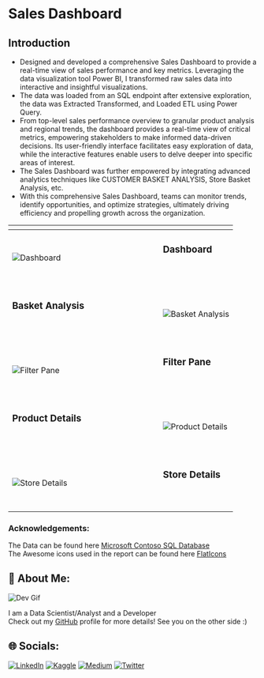 # Sales Dashboard

## Introduction
- Designed and developed a comprehensive Sales Dashboard to provide a real-time view of sales performance and key metrics. Leveraging the data visualization tool Power BI, I transformed raw sales data into interactive and insightful visualizations.
- The data was loaded from an SQL endpoint after extensive exploration, the data was Extracted Transformed, and Loaded ETL using Power Query.
- From top-level sales performance overview to granular product analysis and regional trends, the dashboard provides a real-time view of critical metrics, empowering stakeholders to make informed data-driven decisions. Its user-friendly interface facilitates easy exploration of data, while the interactive features enable users to delve deeper into specific areas of interest.
- The Sales Dashboard was further empowered by integrating advanced analytics techniques like CUSTOMER BASKET ANALYSIS, Store Basket Analysis, etc.
- With this comprehensive Sales Dashboard, teams can monitor trends, identify opportunities, and optimize strategies, ultimately driving efficiency and propelling growth across the organization.

| <div style="width:290px"></div> | |
| --------------------------------------- | ------------------------------------- |
| ![Dashboard](https://github.com/lunaSnowflake/Sales-Dashboard/assets/110465395/547f5480-fb2f-4acd-b6a7-8efe5b67723e) | <h3>Dashboard</h3> <br/><br/> |
| <h3>Basket Analysis</h3> <br/><br/> | ![Basket Analysis](https://github.com/lunaSnowflake/Sales-Dashboard/assets/110465395/a2c8031d-3683-4b48-8565-c91ba50b43fb) |
| ![Filter Pane](https://github.com/lunaSnowflake/Sales-Dashboard/assets/110465395/a779a9c4-2079-40a5-bcac-911ceea111f7) | <h3>Filter Pane</h3> <br/><br/> |
| <h3>Product Details</h3> <br/><br/> | ![Product Details](https://github.com/lunaSnowflake/Sales-Dashboard/assets/110465395/35cf77aa-f259-41c7-a420-be20d25b313a) |
| ![Store Details](https://github.com/lunaSnowflake/Sales-Dashboard/assets/110465395/d1b4a7e6-658c-4eaf-a4f3-d0463c634295) | <h3>Store Details</h3> <br/><br/> |

### Acknowledgements:
The Data can be found here [Microsoft Contoso SQL Database](https://www.microsoft.com/en-us/download/details.aspx?id=18279) <br/>
The Awesome icons used in the report can be found here [FlatIcons](https://www.flaticon.com/) <br/>

## 💫 About Me:
![Dev Gif](https://media.giphy.com/media/f3iwJFOVOwuy7K6FFw/giphy.gif) <br/>

I am a Data Scientist/Analyst and a Developer <br/>
Check out my [GitHub](https://github.com/lunaSnowflake) profile for more details! See you on the other side :)

## 🌐 Socials:
[![LinkedIn](https://img.shields.io/badge/LinkedIn-%230077B5.svg?logo=linkedin&logoColor=white)](https://www.linkedin.com/in/hussainkhatumdi/) 
[![Kaggle](https://img.shields.io/badge/Kaggle-035a7d?logo=kaggle&logoColor=white)](https://www.kaggle.com/lunaticsain)
[![Medium](https://img.shields.io/badge/Medium-12100E?logo=medium&logoColor=white)](https://medium.com/@hussainkhatumadi53) 
[![Twitter](https://img.shields.io/badge/Twitter-%231DA1F2.svg?logo=Twitter&logoColor=white)](https://twitter.com/lunatic_sain) 
